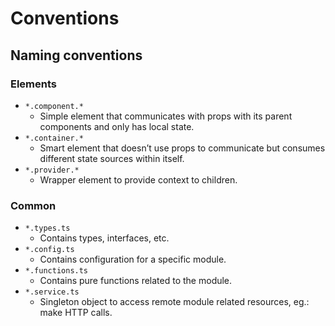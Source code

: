 # Conventions

## Naming conventions

### Elements

- `*.component.*`
  - Simple element that communicates with props with its parent components and only has local state.
- `*.container.*`
  - Smart element that doesn’t use props to communicate but consumes different state sources within itself.
- `*.provider.*`
  - Wrapper element to provide context to children.

### Common

- `*.types.ts`
  - Contains types, interfaces, etc.
- `*.config.ts`
  - Contains configuration for a specific module.
- `*.functions.ts`
  - Contains pure functions related to the module.
- `*.service.ts`
  - Singleton object to access remote module related resources, eg.: make HTTP calls.
